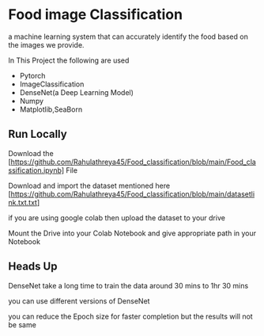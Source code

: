 
# Food image Classification 

a machine learning system that can accurately identify the food based on the images we
provide.

In This Project the following are used
 
 * Pytorch
 * ImageClassification
 * DenseNet(a Deep Learning Model)
 * Numpy
 * Matplotlib,SeaBorn



## Run Locally

Download the [https://github.com/Rahulathreya45/Food_classification/blob/main/Food_classification.ipynb] File

Download and import the dataset mentioned here [https://github.com/Rahulathreya45/Food_classification/blob/main/datasetlink.txt.txt]

if you are using google colab then upload the dataset to your drive

Mount the Drive into your Colab Notebook and give appropriate path in your Notebook 
## Heads Up
DenseNet take a long time to train the data around 30 mins to 1hr 30 mins 

you can use different versions of DenseNet 

you can reduce the Epoch size for faster completion but the results will not be same




